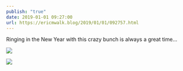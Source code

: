 ```yaml
---
publish: "true"
date: 2019-01-01 09:27:00
url: https://ericmwalk.blog/2019/01/01/092757.html
---
```


Ringing in the New Year with this crazy bunch is always a great time...

![](https://ericmwalk.blog/uploads/2022/7076322aaf.jpg)

![](https://ericmwalk.blog/uploads/2022/8bc271777b.jpg)